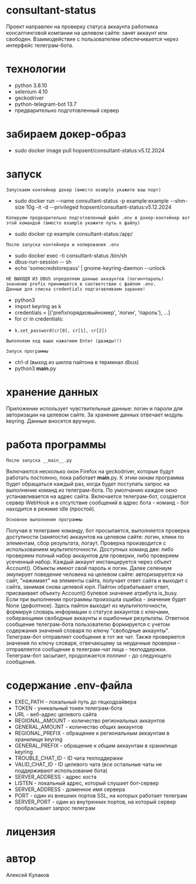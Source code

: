 # consultant-status
Проект направлен на проверку статуса аккаунта работника консалтинговой компании
на целевом сайте: занят аккаунт или свободен.
Взаимодействие с пользователем обеспечивается через интерфейс телеграм-бота.
# технологии
- python 3.8.10
- selenium 4.10
- geckodriver
- python-telegram-bot 13.7
- предварительно подготовленный сервер
# забираем докер-образ
- sudo docker image pull hopsent/consultant-status:v5.12.2024
# запуск
```
Запускаем контейнер докер (вместо example укажите ваш порт)
```
- sudo docker run --name consultant-status -p example:example --shm-size 10g -it -d --privileged hopsent/consultant-status:v5.12.2024
```
Копируем предварительно подготовленный файл .env в докер-контейнер вот этой командой (вместо example укажите путь к файлу)
```
- sudo docker cp example consultant-status:/app/
```
После запуска контейнера и копирования .env
```
- sudo docker exec -ti consultant-status /bin/sh
- dbus-run-session -- sh
- echo 'somecredstorepass' | gnome-keyring-daemon --unlock
```
НЕ ВЫХОДЯ ИЗ DBUS определяем данные аккаунтов (логин+пароль)
значение prefix принимается в соответствии с файлом .env.
Данные для списка credentials подгатавливаем заранее!
```
- python3
- import keyring as k
- credentials = [('prefixпорядковыйномер', 'логин', 'пароль'), ...]
- for cr in credentials:
-     k.set_password(cr[0], cr[1], cr[2])
```
Выполняем код выше нажатием Enter (дважды!!)
```
```
Запуск программы
```
- ctrl-d (выход из шелла пайтона в терминал dbus)
- python3 __main__.py
# хранение данных
Приложение использует чувствительные данные: логин и пароли для авторизации
на целевом сайте.
За хранение данных отвечает модуль keyring. Данные вносятся вручную.
# работа программы
```
После запуска __main__.py
```
Включаются несколько окон Firefox на geckodriver, которые будут работать постоянно,
пока работает __main__.py.
К этим окнам программа будет обращаться каждый раз, когда
будет поступать запрос на выполнение команд из телеграм-бота.
По умолчанию каждое окно устанавливается на адрес сайта.
Включается телеграм-бот, создается сервер WebHook и
в отсутствие сообщений в адрес бота - команд - 
бот находится в режиме idle (простой).
```
Основное выполнение программы
```
Получая в телеграме команду, бот просыпается, выполняется проверка доступности (занятости) аккаунтов на целевом сайте: логин, клики по элементам, сбор результата, логаут.
Проверка производится с использованием мультипоточности.
Доступных команд две: либо проверяем полный набор аккаунтов для проверки,
либо проверяем усеченный набор.
Каждый аккаунт инстанцируется через объект Account(). Объекты имеют свой пароль и логин.
Далее селениум эмулирует поведение человека на целевом сайте: авторизируется на сайт,
"нажимает" на элементы сайта, получает ответ сайта и выходит с сайта, занимая
снова целевой юрл.
Пайтон обрабатывает ответ, присваивает объекту Account() булевое значение атрибута
is_busy. Если при выполнении программы произошла ошибка - значение будет None (дефолтное).
Здесь пайтон выходит из мультипоточности, формируя словарь информации о статусе
аккаунтов с ключами, собирающими свободные аккаунты и ошибочные результаты.
Ответное сообщение телеграм-бота пользователю формируется с учетом содержания
значений словаря по ключу "свободные аккаунты".
Телеграм-бот отправляет сообщение в тот же чат.
Также проверяется значения по ключу словаря, отвечающему за неудачные проверки -
отправляется сообщение в телеграм-чат лица - техподдержки.
Телеграм-бот засыпает, продолжается поллинг - до следующего сообщения.
# содержание .env-файла
- EXEC_PATH - локальный путь до гецкодрайвера
- TOKEN - уникальный токен телеграм-бота
- URL - веб-адрес целевого сайта
- REGIONAL_AMOUNT - количество региональных аккаунтов
- GENERAL_AMOUNT - количество общих аккаунтов
- REGIONAL_PREFIX - обращение к региональным аккаунтам в хранилище keyring
- GENERAL_PREFIX - обращение к общим аккаунтам в хранилище keyring
- TROUBLE_CHAT_ID - ID чата техподдержки
- VALID_CHAT_ID - ID целевого чата (все остальные чаты не поддерживают использование бота)
- SERVER_ADDRESS - адрес хоста
- LISTEN - локальный адрес, который слушает бот-сервер
- SERVER_ADDRESS - доменное имя сервера
- PORT - один из внешних портов SSL, на которых работает телеграм
- SERVER_PORT - один из внутренних портов, на который сервер пробрасывает запрос телеграм
# лицензия
# автор
Алексей Кулаков